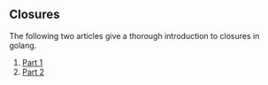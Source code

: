 ## Closures

The following two articles give a thorough introduction to closures in golang.

1. [Part 1](://www.calhoun.io/what-is-a-closure/)
2. [Part 2](://www.calhoun.io/5-useful-ways-to-use-closures-in-go/)
